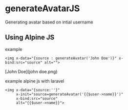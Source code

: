 # generateAvatarJS
Generating avatar based on intial username


## Using Alpine JS

example

```
<img x-data="{source : generateAvatar('John Doe')}" x-bind:src="source" alt="">
```

[John Doe](john doe.png)

example alpine js with laravel

```
<img x-data="{source:''}"
     x-init="source=generateAvatar('{{$user->name}}')"
     x-bind:src="source" 
     alt="{{$user->name}}">
```
